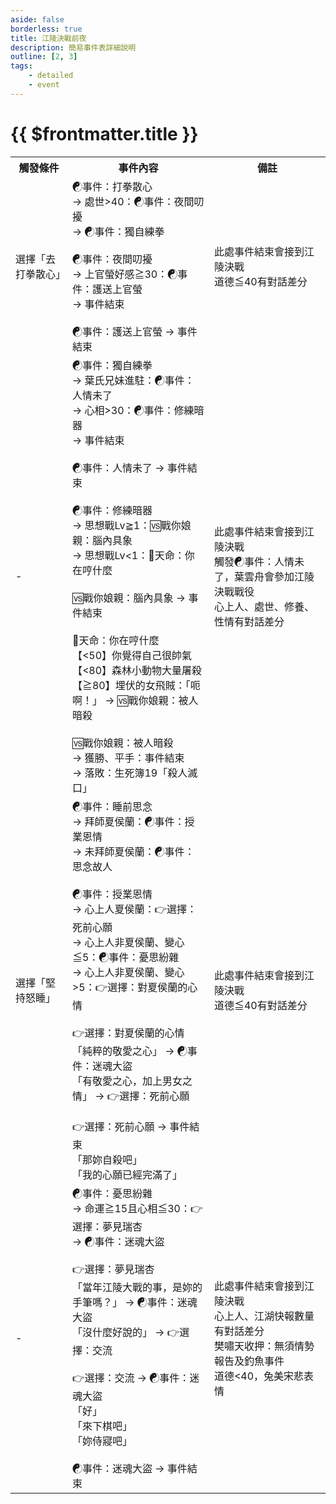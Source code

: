 ```yaml
---
aside: false
borderless: true
title: 江陵決戰前夜
description: 簡易事件表詳細說明
outline: [2, 3]
tags:
    - detailed
    - event
---
```


# {{ $frontmatter.title }}

<Table class="timeline-table">
    <tr class="timeline-header">
        <th>觸發條件</th>
        <th>事件內容</th>
        <th>備註</th>
    </tr>
	<tr>
		<td>選擇「去打拳散心」</td>
		<td>
			<span title="處世>40：武學+5">☯事件：打拳散心 </span> <br>
			→ 處世>40：☯事件：夜間叨擾 <br>
			→ ☯事件：獨自練拳 <br>
			<br>
			<span title="
處世<60：修養+1
南宮深+1
獲得秘笈《巫山洞府九寶圖》
			">☯事件：夜間叨擾 </span> <br>
			→ 上官螢好感≧30：☯事件：護送上官螢 <br>
			→ 事件結束 <br>
			<br>
			<span title="
活捉譚霸刀且上官螢被綁票：上官螢+1
武學+5、心相+20
			">☯事件：護送上官螢 → 事件結束 </span> <br>
		</td>
		<td>
			此處事件結束會接到江陵決戰 <br>
			道德≦40有對話差分 <br>
		</td>
	</tr>
	<tr>
		<td>-</td>
		<td>
			☯事件：獨自練拳 <br>
			→ 葉氏兄妹進駐：☯事件：人情未了 <br>
			→ 心相>30：☯事件：修練暗器 <br>
			→ 事件結束 <br>
			<br>
			<span title="
心相+50、葉雲舟參戰
葉雲裳好感>35：葉雲舟+1、葉雲舟參戰
			">☯事件：人情未了 → 事件結束 </span> <br>
			<br>
			☯事件：修練暗器 <br>
			→ 思想戰Lv≧1：🆚戰你娘親：腦內具象 <br>
			→ 思想戰Lv<1：🎲天命：你在哼什麼 <br>
			<br>
			<span title="
獲勝：武學+2、性情+1、技能【如意境】+1
落敗：武學+2、技能【如意境】+1
			">🆚戰你娘親：腦內具象 → 事件結束 </span> <br>
			<br>
			<span title="暗器正向補正">🎲天命：你在哼什麼 </span> <br>
			<span title="心相+30、暗器+3、性情+2">【<50】你覺得自己很帥氣 </span> <br>
			<span title="道德-2、暗器+2">【<80】森林小動物大量屠殺 </span> <br>
			【≧80】埋伏的女飛賊：「呃啊！」 → 🆚戰你娘親：被人暗殺 <br>
			<br>
			<span title="
獲勝(撐五回合且虞小梅好感≧30)：武學+2、虞小梅+1、心相+15
平手(撐十回合)：武學+4
平手(撐十回合)、性情≧40：武學+4、嘴力+1
			">🆚戰你娘親：被人暗殺 </span> <br>
			→ 獲勝、平手：事件結束 <br>
			→ 落敗：生死簿19「殺人滅口」 <br>
		</td>
		<td>
			此處事件結束會接到江陵決戰 <br>
			觸發☯事件：人情未了，葉雲舟會參加江陵決戰戰役 <br>
			心上人、處世、修養、性情有對話差分 <br>
		</td>
	</tr>
	<tr>
		<td>
			選擇「堅持怒睡」 <br>
		</td>
		<td>
			☯事件：睡前思念 <br>
			→ 拜師夏侯蘭：☯事件：授業恩情 <br>
			→ 未拜師夏侯蘭：☯事件：思念故人 <br>
			<br>
			<span title="心相+30">☯事件：授業恩情 </span> <br>
			→ 心上人夏侯蘭：👉選擇：死前心願 <br>
			→ 心上人非夏侯蘭、變心≦5：☯事件：憂思紛雜 <br>
			→ 心上人非夏侯蘭、變心>5：👉選擇：對夏侯蘭的心情 <br>
			<br>
			👉選擇：對夏侯蘭的心情 <br>
			<span title="心相+30">「純粹的敬愛之心」 → ☯事件：迷魂大盜 </span> <br>
			<span title="心上人變更夏侯蘭">「有敬愛之心，加上男女之情」 → 👉選擇：死前心願 </span> <br>
			<br>
			👉選擇：死前心願 → 事件結束 <br>
			<span title="
嘴力+1、性情+2
夏侯蘭好感≧36：夏侯蘭好感+5
夏侯蘭好感<36：夏侯蘭好感-3
			">「那妳自殺吧」 </span> <br>
			<span title="心相+100、夏侯蘭+2">「我的心願已經完滿了」 </span> <br>
		</td>
		<td>
			此處事件結束會接到江陵決戰 <br>
			道德≦40有對話差分 <br>			
		</td>
	</tr>
	<tr>
		<td>-</td>
		<td>
			<span title="
心相-10
心上人唐默鈴：心相-10
心上人葉雲裳或葉氏進駐：心相-10
樊嘯天收押且樊嘯天好感≧30：心相-10
心上人上官螢：心相-10
心上人崆峒四姝任一：心相-10
			">☯事件：憂思紛雜 </span> <br>
			→ 命運≧15且心相≦30：👉選擇：夢見瑞杏 <br>
			→ ☯事件：迷魂大盜 <br>
			<br>
			👉選擇：夢見瑞杏 <br>
			「當年江陵大戰的事，是妳的手筆嗎？」 → ☯事件：迷魂大盜 <br>
			「沒什麼好說的」 → 👉選擇：交流 <br>
			<br>
			👉選擇：交流 → ☯事件：迷魂大盜 <br>
			<span title="
心相+100
心上人非瑞杏：變心+3
			">「好」 </span> <br>
			<span title="
學問+2、修養+1、心相+100
心上人非瑞杏：變心+3
			">「來下棋吧」 </span> <br>
			<span title="
道德-1、性情+1、心相+40
心上人非瑞杏：變心+10
			">「妳侍寢吧」 </span> <br>
			<br>
			<span title="
銀兩+1000、名聲+1
道德≧40：宋悲+1
道德<40、處世≧60：宋悲-1
道德<40、處世<60：嘴力+1、宋悲-1
			">☯事件：迷魂大盜  → 事件結束 </span> <br>
		</td>
		<td>
			此處事件結束會接到江陵決戰 <br>
			心上人、江湖快報數量有對話差分 <br>
			樊嘯天收押：無須情勢報告及釣魚事件 <br>
			道德<40，兔美宋悲表情 <br>
		</td>
	</tr>
</table>
